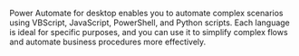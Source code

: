 Power Automate for desktop enables you to automate complex scenarios using VBScript, JavaScript, PowerShell, and Python scripts. Each language is ideal for specific purposes, and you can use it to simplify complex flows and automate business procedures more effectively.
